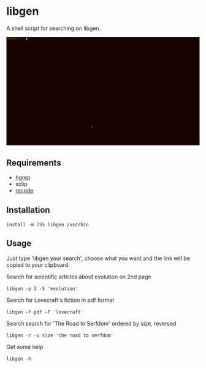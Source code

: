 # libgen

A shell script for searching on libgen.

![example](example.gif)

## Requirements

 - [hgrep](https://github.com/TUVIMEN/hgrep)
 - xclip
 - [recode](https://github.com/rrthomas/recode)

## Installation
    install -m 755 libgen /usr/bin

## Usage

Just type 'libgen your search', choose what you want and the link will be copied to your clipboard.

Search for scientific articles about evolution on 2nd page

    libgen -p 2 -S 'evolution'

Search for Lovecraft's fiction in pdf format

    libgen -f pdf -F 'lovecraft'

Search search for 'The Road to Serfdom' ordered by size, reversed

    libgen -r -o size 'the road to serfdom'

Get some help

    libgen -h
